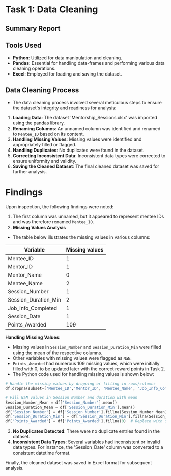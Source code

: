 # Task 1: Data Cleaning

## Summary Report

## Tools Used

- **Python**: Utilized for data manipulation and cleaning.
- **Pandas**: Essential for handling data-frames and performing various data cleaning operations.
- **Excel**: Employed for loading and saving the dataset.

## Data Cleaning Process
- The data cleaning process involved several meticulous steps to ensure the dataset's integrity and readiness for analysis:
1. **Loading Data**: The dataset 'Mentorship_Sessions.xlsx' was imported using the pandas library.
2. **Renaming Columns**: An unnamed column was identified and renamed to `Mentee_ID` based on its content.
3. **Handling Missing Values**: Missing values were identified and appropriately filled or flagged.
4. **Handling Duplicates**: No duplicates were found in the dataset.
5. **Correcting Inconsistent Data**: Inconsistent data types were corrected to ensure uniformity and validity.
6. **Saving the Cleaned Dataset**: The final cleaned dataset was saved for further analysis.

# Findings

Upon inspection, the following findings were noted:
1. The first column was unnamed, but it appeared to represent mentee IDs and was therefore renamed `Mentee_ID`.
2. **Missing Values Analysis**
- The table below illustrates the missing values in various columns:

|Variable|Missing values|
|---|---|
|Mentee_ID|1|
|Mentor_ID|1|
|Mentor_Name|0|
|Mentee_Name|2|
|Session_Number|1|
|Session_Duration_Min|2|
|Job_Info_Completed|1|
|Session_Date|1|
|Points_Awarded|109|

**Handling Missing Values**:

- Missing values in `Session_Number` and `Session_Duration_Min` were filled using the mean of the respective columns.
- Other variables with missing values were flagged as `NaN`.
- `Points_Awarded` had numerous 109 missing values, which were initially filled with 0, to be updated later with the correct reward points in Task 2.
- The Python code used for handling missing values is shown below:
```python
# Handle the missing values by dropping or filling in rows/columns
df.dropna(subset=['Mentee_ID','Mentor_ID', 'Mentee_Name', 'Job_Info_Completed', 'Session_Date'])

# Fill NaN values in Session Number and duration with mean
Session_Number_Mean = df['Session_Number'].mean()
Session_Duration_Mean = df['Session_Duration_Min'].mean()
df['Session_Number'] = df['Session_Number'].fillna(Session_Number_Mean)
df['Session_Duration_Min'] = df['Session_Duration_Min'].fillna(Session_Duration_Mean)
df['Points_Awarded'] = df['Points_Awarded'].fillna(0)  # Replace with starting value
```

3. **No Duplicates Detected**: There were no duplicate entries found in the dataset.
4. **Inconsistent Data Types**: Several variables had inconsistent or invalid data types. For instance, the 'Session_Date' column was converted to a consistent datetime format.

Finally, the cleaned dataset was saved in Excel format for subsequent analysis.
